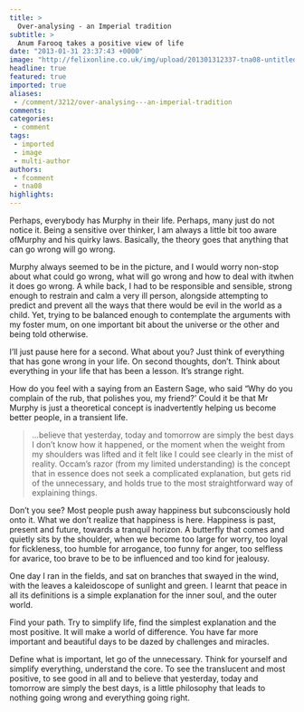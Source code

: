 ```yaml
---
title: >
  Over-analysing - an Imperial tradition
subtitle: >
  Anum Farooq takes a positive view of life
date: "2013-01-31 23:37:43 +0000"
image: "http://felixonline.co.uk/img/upload/201301312337-tna08-untitled-1.jpg"
headline: true
featured: true
imported: true
aliases:
 - /comment/3212/over-analysing---an-imperial-tradition
comments:
categories:
 - comment
tags:
 - imported
 - image
 - multi-author
authors:
 - fcomment
 - tna08
highlights:
---
```


Perhaps, everybody has Murphy in their life. Perhaps, many just do not notice it. Being a sensitive over thinker, I am always a little bit too aware ofMurphy and his quirky laws. Basically, the theory goes that anything that can go wrong will go wrong.

Murphy always seemed to be in the picture, and I would worry non-stop about what could go wrong, what will go wrong and how to deal with itwhen it does go wrong. A while back, I had to be responsible and sensible, strong enough to restrain and calm a very ill person, alongside attempting to predict and prevent all the ways that there would be evil in the world as a child. Yet, trying to be balanced enough to contemplate the arguments with my foster mum, on one important bit about the universe or the other and being told otherwise.

I’ll just pause here for a second. What about you? Just think of everything that has gone wrong in your life. On second thoughts, don’t. Think about everything in your life that has been a lesson. It’s strange right.

How do you feel with a saying from an Eastern Sage, who said “Why do you complain of the rub, that polishes you, my friend?’ Could it be that Mr Murphy is just a theoretical concept is inadvertently helping us become better people, in a transient life.
> ...believe that yesterday, today and tomorrow are simply the best days
I don’t know how it happened, or the moment when the weight from my shoulders was lifted and it felt like I could see clearly in the mist of reality. Occam’s razor (from my limited understanding) is the concept that in essence does not seek a complicated explanation, but gets rid of the unnecessary, and holds true to the most straightforward way of explaining things.

Don’t you see? Most people push away happiness but subconsciously hold onto it. What we don’t realize that happiness is here. Happiness is past, present and future, towards a tranquil horizon. A butterfly that comes and quietly sits by the shoulder, when we become too large for worry, too loyal for fickleness, too humble for arrogance, too funny for anger, too selfless for avarice, too brave to be to be influenced and too kind for jealousy.

One day I ran in the fields, and sat on branches that swayed in the wind, with the leaves a kaleidoscope of sunlight and green. I learnt that peace in all its definitions is a simple explanation for the inner soul, and the outer world.

Find your path. Try to simplify life, find the simplest explanation and the most positive. It will make a world of difference. You have far more important and beautiful days to be dazed by challenges and miracles.

Define what is important, let go of the unnecessary. Think for yourself and simplify everything, understand the core. To see the translucent and most positive, to see good in all and to believe that yesterday, today and tomorrow are simply the best days, is a little philosophy that leads to nothing going wrong and everything going right.
